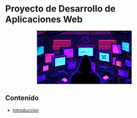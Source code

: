 # Proyecto de Desarrollo de Aplicaciones Web

<div align=center>
<img src="../extras/hacker.gif" alt="me" width="60%">
</div>

## Contenido
- [Introducción](./introducción/README.md)